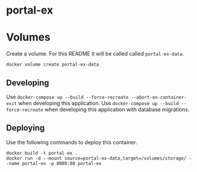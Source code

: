 # portal-ex

# Volumes
Create a volume. For this README it will be called called `portal-ex-data`.
```
docker volume create portal-ex-data
```

## Developing
Use `docker-compose up --build --force-recreate --abort-on-container-exit` when developing this application.
Use `docker-compose up --build --force-recreate` when developing this application with database migrations.


## Deploying
Use the following commands to deploy this container.
```
docker build -t portal-ex .
docker run -d --mount source=portal-ex-data,target=/volumes/storage/ --name portal-ex -p 8080:80 portal-ex

```
